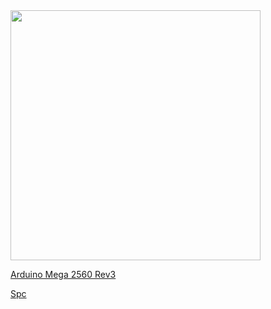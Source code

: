 <img src="https://store-cdn.arduino.cc/usa/catalog/product/cache/1/image/1040x660/604a3538c15e081937dbfbd20aa60aad/a/0/a000067_featured_1_.jpg" width="400">

[Arduino Mega 2560 Rev3](https://store.arduino.cc/usa/mega-2560-r3)

[Spc](https://www.notion.so/adb2639479f145caa5b0ce70e4ab9edb)

